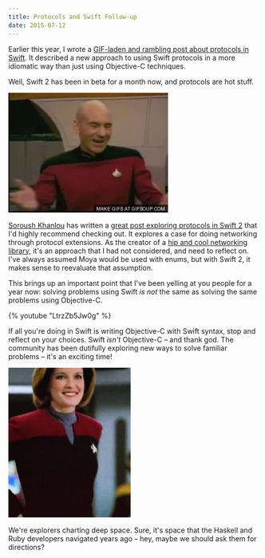 ```yaml
---
title: Protocols and Swift Follow-up
date: 2015-07-12
---
```


Earlier this year, I wrote a [GIF-laden and rambling post about protocols in Swift](/blog/protocols-and-swift/). It described a new approach to using Swift protocols in a more idiomatic way than just using Objective-C techniques.

Well, Swift 2 has been in beta for a month now, and protocols are hot stuff.

![Captain Picard loves Swift 2 protocols](picard.gif)

[Soroush Khanlou](http://www.twitter.com/khanlou) has written a [great post exploring protocols in Swift 2](http://khanlou.com/2015/06/protocol-oriented-networking/) that I'd highly recommend checking out. It explores a case for doing networking through protocol extensions. As the creator of a [hip and cool networking library](https://github.com/ashfurrow/Moya), it's an approach that I had not considered, and need to reflect on. I've always assumed Moya would be used with enums, but with Swift 2, it makes sense to reevaluate that assumption.

This brings up an important point that I've been yelling at you people for a year now: solving problems using Swift _is not_ the same as solving the same problems using Objective-C.

{% youtube "LtrzZb5Jw0g" %}

If all you're doing in Swift is writing Objective-C with Swift syntax, stop and reflect on your choices. Swift _isn't_ Objective-C – and thank god. The community has been dutifully exploring new ways to solve familiar problems – it's an exciting time!

![Go explore!](best_captain.gif)

We're explorers charting deep space. Sure, it's space that the Haskell and Ruby developers navigated years ago – hey, maybe we should ask them for directions?

